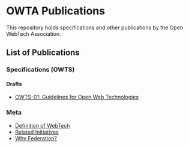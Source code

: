 # OWTA Publications

This repository holds specifications and other publications by the Open WebTech Association.

## List of Publications

### Specifications (OWTS)

#### Drafts

- [OWTS-01: Guidelines for Open Web Technologies](specs/drafts/owts-01.md)

### Meta

- [Definition of WebTech](meta/webtech-definition.md)
- [Related Initiatives](meta/related-initiatives.md)
- [Why Federation?](meta/why-federation.md)
